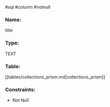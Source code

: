 #sql #column #notnull 

### Name:
title
### Type:
TEXT
### Table:
 [[tables/collections_prism.md|collections_prism]]

### Constraints:
* Not Null
